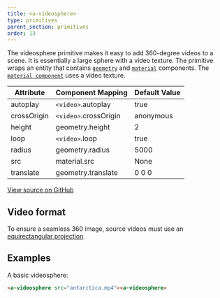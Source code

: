 ```yaml
---
title: <a-videosphere>
type: primitives
parent_section: primitives
order: 13
---
```


The videosphere primitive makes it easy to add 360-degree videos to a scene. It is essentially a large sphere with a video texture. The primitive wraps an entity that contains [`geometry`](../components/geometry.html) and [`material`](../components/material.html) components. The [`material component`](../components/material.html) uses a video texture.

| Attribute   | Component Mapping     | Default Value |
| ---------   | -----------------     | ------------- |
| autoplay    | `<video>`.autoplay    | true          |
| crossOrigin | `<video>`.crossOrigin | anonymous     |
| height      | geometry.height       | 2             |
| loop        | `<video>`.loop        | true          |
| radius      | geometry.radius       | 5000          |
| src         | material.src          | None          |
| translate   | geometry.translate    | 0 0 0         |

[View source on GitHub](https://github.com/aframevr/aframe/blob/master/elements/templates/a-videosphere.html)

## Video format

To ensure a seamless 360 image, source videos must use an [equirectangular projection](https://en.wikipedia.org/wiki/Equirectangular_projection).


## Examples

A basic videosphere:

```html
<a-videosphere src="antarctica.mp4"><a-videosphere>
```
